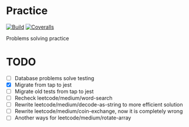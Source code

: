 # Practice

[![Build](https://img.shields.io/github/workflow/status/silentroach/practice/Test.svg)](https://github.com/silentroach/practice/actions?query=workflow%3ATest)
[![Coveralls](https://img.shields.io/coveralls/silentroach/practice.svg?label=coverage)](https://coveralls.io/r/silentroach/practice)

Problems solving practice

# TODO

- [ ] Database problems solve testing
- [x] Migrate from tap to jest
- [ ] Migrate old tests from tap to jest
- [ ] Recheck leetcode/medium/word-search
- [ ] Rewrite leetcode/medium/decode-as-string to more efficient solution
- [ ] Rewrite leetcode/medium/coin-exchange, now it is completely wrong
- [ ] Another ways for leetcode/medium/rotate-array
